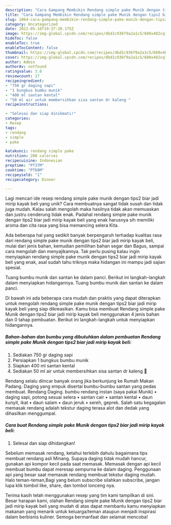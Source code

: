 ```yaml
---
description: "Cara Gampang Membikin Rendang simple pake Munik dengan tips2 biar jadi mirip kayak beli yang Lezat Sekali"
title: "Cara Gampang Membikin Rendang simple pake Munik dengan tips2 biar jadi mirip kayak beli yang Lezat Sekali"
slug: 1064-cara-gampang-membikin-rendang-simple-pake-munik-dengan-tips2-biar-jadi-mirip-kayak-beli-yang-lezat-sekali
category: Uncategorized
date: 2022-05-16T19:37:20.175Z
image: https://img-global.cpcdn.com/recipes/dbd1c936f9a2a1c5/680x482cq70/rendang-simple-pake-munik-dengan-tips2-biar-jadi-mirip-kayak-beli-foto-resep-utama.jpg
hideToc: false
enableToc: true
enableTocContent: false
thumbnail: https://img-global.cpcdn.com/recipes/dbd1c936f9a2a1c5/680x482cq70/rendang-simple-pake-munik-dengan-tips2-biar-jadi-mirip-kayak-beli-foto-resep-utama.jpg
cover: https://img-global.cpcdn.com/recipes/dbd1c936f9a2a1c5/680x482cq70/rendang-simple-pake-munik-dengan-tips2-biar-jadi-mirip-kayak-beli-foto-resep-utama.jpg
author: Admin
authorAv: notfound
ratingvalue: 3.6
reviewcount: 17
recipeingredient:
- "750 gr daging sapi"
- "1 bungkus bumbu munik"
- "400 ml santan kental"
- "50 ml air untuk membersihkan sisa santan dr kaleng "
recipeinstructions:

- "Selesai dan siap dinikmati!"
categories:
- Resep
tags:
- rendang
- simple
- pake

katakunci: rendang simple pake 
nutrition: 208 calories
recipecuisine: Indonesian
preptime: "PT37M"
cooktime: "PT60M"
recipeyield: "1"
recipecategory: Dinner

---
```





Lagi mencari ide resep rendang simple pake munik dengan tips2 biar jadi mirip kayak beli yang unik? Cara membuatnya sangat tidak susah dan tidak juga mudah. Kalau salah mengolah maka hasilnya tidak akan memuaskan dan justru cenderung tidak enak. Padahal rendang simple pake munik dengan tips2 biar jadi mirip kayak beli yang enak harusnya sih memiliki aroma dan cita rasa yang bisa memancing selera Kita.





Ada beberapa hal yang sedikit banyak berpengaruh terhadap kualitas rasa dari rendang simple pake munik dengan tips2 biar jadi mirip kayak beli, mulai dari jenis bahan, kemudian pemilihan bahan segar dan Bagus, sampai cara mengolah dan menyajikannya. Tak perlu pusing kalau ingin menyiapkan rendang simple pake munik dengan tips2 biar jadi mirip kayak beli yang enak,      asal sudah tahu triknya maka hidangan ini mampu jadi sajian spesial.














Tuang bumbu munik dan santan ke dalam panci. Berikut ini langkah-langkah dalam menyiapkan hidangannya. Tuang bumbu munik dan santan ke dalam panci.






Di bawah ini ada beberapa cara mudah dan praktis yang dapat diterapkan untuk mengolah rendang simple pake munik dengan tips2 biar jadi mirip kayak beli yang siap dikreasikan. Kamu bisa membuat Rendang simple pake Munik dengan tips2 biar jadi mirip kayak beli menggunakan 4 jenis bahan dan 0 tahap pembuatan. Berikut ini langkah-langkah untuk menyiapkan hidangannya.

<!--inarticleads1-->

##### Bahan-bahan dan bumbu yang dibutuhkan dalam pembuatan Rendang simple pake Munik dengan tips2 biar jadi mirip kayak beli:

1. Sediakan 750 gr daging sapi
1. Persiapkan 1 bungkus bumbu munik
1. Siapkan 400 ml santan kental
1. Sediakan 50 ml air untuk membersihkan sisa santan dr kaleng 🙈


Rendang selalu diincar banyak orang jika berkunjung ke Rumah Makan Padang. Daging yang empuk disertai bumbu-bumbu santan yang pedas membuat. Rendang Daging. bumbu rendang instan (saya pakai Munik) • daging sapi, potong sesuai selera • santan cair • santan kental • daun kunyit, ikat • daun salam • daun jeruk • sereh, geprek. Salah satu kegagalan memasak rendang adalah tekstur daging terasa alot dan dedak yang dihasilkan menggumpal. 

<!--inarticleads2-->

##### Cara buat Rendang simple pake Munik dengan tips2 biar jadi mirip kayak beli:


1. Selesai dan siap dihidangkan!

Sebelum memasak rendang, ketahui terlebih dahulu bagaimana tips membuat rendang asli Minang. Supaya daging tidak mudah hancur, gunakan api kompor kecil pada saat memasak. Memasak dengan api kecil membuat bumbu dapat meresap sempurna ke dalam daging. Penggunaan api yang besar saat memasak rendang membuat tekstur daging mudah. Halo teman-teman,Bagi yang belum subscribe silahkan subscribe, jangan lupa klik tombol like, share, dan tombol lonceng nya. 

Terima kasih telah menggunakan resep yang tim kami tampilkan di sini. Besar harapan kami, olahan Rendang simple pake Munik dengan tips2 biar jadi mirip kayak beli yang mudah di atas dapat membantu kamu menyiapkan makanan yang menarik untuk keluarga/teman ataupun menjadi inspirasi dalam berbisnis kuliner. Semoga bermanfaat dan selamat mencoba!
